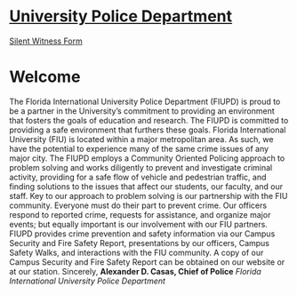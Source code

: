 # [University Police Department ](https://police.fiu.edu/ "University Police Department | FIU")
[Silent Witness Form](https://police.fiu.edu/silent-witness/)
# Welcome
The Florida International University Police Department (FIUPD) is proud to be a partner in the University’s commitment to providing an environment that fosters the goals of education and research. The FIUPD is committed to providing a safe environment that furthers these goals.
Florida International University (FIU) is located within a major metropolitan area. As such, we have the potential to experience many of the same crime issues of any major city. The FIUPD employs a Community Oriented Policing approach to problem solving and works diligently to prevent and investigate criminal activity, providing for a safe flow of vehicle and pedestrian traffic, and finding solutions to the issues that affect our students, our faculty, and our staff.
Key to our approach to problem solving is our partnership with the FIU community. Everyone must do their part to prevent crime. Our officers respond to reported crime, requests for assistance, and organize major events; but equally important is our involvement with our FIU partners. FIUPD provides crime prevention and safety information via our Campus Security and Fire Safety Report, presentations by our officers, Campus Safety Walks, and interactions with the FIU community. A copy of our Campus Security and Fire Safety Report can be obtained on our website or at our station.
Sincerely, **Alexander D. Casas, Chief of Police** _Florida International University Police Department_

